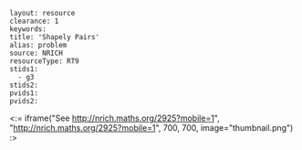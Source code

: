 ````
layout: resource
clearance: 1
keywords:
title: 'Shapely Pairs'
alias: problem
source: NRICH
resourceType: RT9
stids1: 
  - g3
stids2:
pvids1:
pvids2:

````

<:= iframe("See http://nrich.maths.org/2925?mobile=1", "http://nrich.maths.org/2925?mobile=1", 700, 700, image="thumbnail.png") :>

